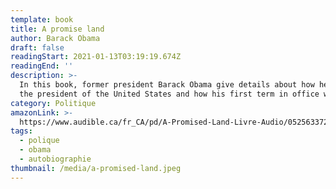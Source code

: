 ```yaml
---
template: book
title: A promise land
author: Barack Obama
draft: false
readingStart: 2021-01-13T03:19:19.674Z
readingEnd: ''
description: >-
  In this book, former president Barack Obama give details about how he became
  the president of the United States and how his first term in office went.
category: Politique
amazonLink: >-
  https://www.audible.ca/fr_CA/pd/A-Promised-Land-Livre-Audio/0525633723?ref=a_library_t_c5_libItem_&pf_rd_p=a00014e8-d2ee-472f-a5f3-837e4e395ee4&pf_rd_r=TTHN5R7PXZQS8988PFKS
tags:
  - polique
  - obama
  - autobiographie
thumbnail: /media/a-promised-land.jpeg
---
```


